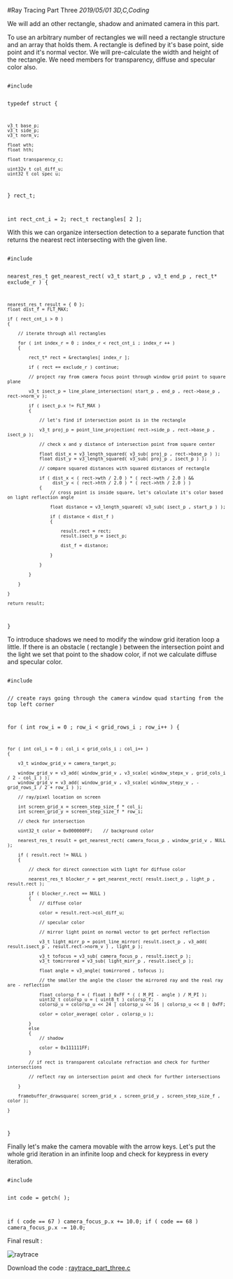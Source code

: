 #Ray Tracing Part Three
_2019/05/01 3D,C,Coding_

We will add an other rectangle, shadow and animated camera in this part.

To use an arbitrary number of rectangles we will need a rectangle structure and an array that holds them. A rectangle  is defined by it's base point, side point and it's normal vector. We will pre-calculate the width and height of the rectangle. We  need members for transparency, diffuse and specular color also.


<code>
#include <stdio.h>

typedef struct
{

	v3_t base_p;
	v3_t side_p;
	v3_t norm_v;

	float wth;
	float hth;

	float transparency_c;

	uint32v_t col_diff_u;
	uint32_t col_spec_u;

} rect_t;

int rect_cnt_i = 2;
rect_t rectangles[ 2 ];
</code>

With this we can organize intersection detection to a separate function that returns the nearest rect intersecting with the given line.


<code>
#include <stdio.h>

nearest_res_t get_nearest_rect( v3_t start_p , v3_t end_p , rect_t* exclude_r )
{

	nearest_res_t result = { 0 };
	float dist_f = FLT_MAX;
	
	if ( rect_cnt_i > 0 )
	{

		// iterate through all rectangles
			
		for ( int index_r = 0 ; index_r < rect_cnt_i ; index_r ++ )
		{

			rect_t* rect = &rectangles[ index_r ];

			if ( rect == exclude_r ) continue;

			// project ray from camera focus point through window grid point to square plane

			v3_t isect_p = line_plane_intersection( start_p , end_p , rect->base_p , rect->norm_v );

			if ( isect_p.x != FLT_MAX )
			{

				// let's find if intersection point is in the rectangle

				v3_t proj_p = point_line_projection( rect->side_p , rect->base_p , isect_p );

				// check x and y distance of intersection point from square center

				float dist_x = v3_length_squared( v3_sub( proj_p , rect->base_p ) );
				float dist_y = v3_length_squared( v3_sub( proj_p , isect_p ) );

				// compare squared distances with squared distances of rectangle

				if ( dist_x < ( rect->wth / 2.0 ) * ( rect->wth / 2.0 ) && 
					 dist_y < ( rect->hth / 2.0 ) * ( rect->hth / 2.0 ) )
				{
					// cross point is inside square, let's calculate it's color based on light reflection angle

					float distance = v3_length_squared( v3_sub( isect_p , start_p ) );

					if ( distance < dist_f )
					{

						result.rect = rect;
						result.isect_p = isect_p;

						dist_f = distance;

					}
					
				}

			}

		}

	}

	return result;
	
}
</code>

To introduce shadows we need to modify the window grid iteration loop a little. If there is an obstacle ( rectangle ) between the intersection point and the light we set that point to the shadow color, if not we calculate diffuse and specular color.

<code>
#include <stdio.h>

// create rays going through the camera window quad starting from the top left corner

for ( int row_i = 0 ; row_i < grid_rows_i ; row_i++ )
{

	for ( int col_i = 0 ; col_i < grid_cols_i ; col_i++ )
	{
	
		v3_t window_grid_v = camera_target_p;

		window_grid_v = v3_add( window_grid_v , v3_scale( window_stepx_v , grid_cols_i / 2 - col_i ) );
		window_grid_v = v3_add( window_grid_v , v3_scale( window_stepy_v , - grid_rows_i / 2 + row_i ) );
		
		// ray/pixel location on screen

		int screen_grid_x = screen_step_size_f * col_i;
		int screen_grid_y = screen_step_size_f * row_i;

		// check for intersection

		uint32_t color = 0x000000FF;	// background color

		nearest_res_t result = get_nearest_rect( camera_focus_p , window_grid_v , NULL );

		if ( result.rect != NULL )
		{

			// check for direct connection with light for diffuse color

			nearest_res_t blocker_r = get_nearest_rect( result.isect_p , light_p , result.rect );

			if ( blocker_r.rect == NULL ) 
			{
				// diffuse color

				color = result.rect->col_diff_u;

				// specular color

				// mirror light point on normal vector to get perfect reflection

				v3_t light_mirr_p = point_line_mirror( result.isect_p , v3_add( result.isect_p , result.rect->norm_v ) , light_p );

				v3_t tofocus = v3_sub( camera_focus_p , result.isect_p );
				v3_t tomirrored = v3_sub( light_mirr_p , result.isect_p );

				float angle = v3_angle( tomirrored , tofocus );

				// the smaller the angle the closer the mirrored ray and the real ray are - reflection 

				float colorsp_f = ( float ) 0xFF * ( ( M_PI - angle ) / M_PI );
				uint32_t colorsp_u = ( uint8_t ) colorsp_f;
				colorsp_u = colorsp_u << 24 | colorsp_u << 16 | colorsp_u << 8 | 0xFF;

				color = color_average( color , colorsp_u );

			}
			else 
			{
				// shadow

				color = 0x111111FF;
			}

			// if rect is transparent calculate refraction and check for further intersections

			// reflect ray on intersection point and check for further intersections
		
		}
	
		framebuffer_drawsquare( screen_grid_x , screen_grid_y , screen_step_size_f , color );
		
	}

}
</code>

Finally let's make the camera movable with the arrow keys. Let's put the whole grid iteration in an infinite loop and check for keypress in every iteration.

<code>
#include <stdio.h>

int code = getch( );

if ( code == 67 ) camera_focus_p.x += 10.0;
if ( code == 68 ) camera_focus_p.x -= 10.0;
</code>

Final result :

![raytrace](/images/20190501_raytrace.png)

Download the code : [raytrace_part_three.c](/downloads/raytrace/raytrace_part_three.c)